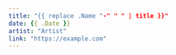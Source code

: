 ```yaml
---
title: "{{ replace .Name "-" " " | title }}"
date: {{ .Date }}
artist: "Artist"
link: "https://example.com"
---
```


